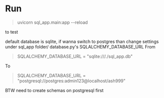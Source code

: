 # Run

> uvicorn sql_app.main:app --reload

to test

default database is sqlite, if wanna switch to postgres than change settings
under sql_app folder/ database.py's SQLALCHEMY_DATABASE_URL
From

> SQLALCHEMY_DATABASE_URL = "sqlite:///./sql_app.db"

To

> SQLALCHEMY_DATABASE_URL = "postgresql://postgres:admin123@localhost/ash999"

BTW need to create schemas on postgresql first
